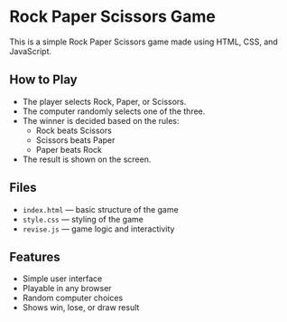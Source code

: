 # Rock Paper Scissors Game

This is a simple Rock Paper Scissors game made using HTML, CSS, and JavaScript.

## How to Play

- The player selects Rock, Paper, or Scissors.
- The computer randomly selects one of the three.
- The winner is decided based on the rules:
  - Rock beats Scissors
  - Scissors beats Paper
  - Paper beats Rock
- The result is shown on the screen.

## Files

- `index.html` — basic structure of the game
- `style.css` — styling of the game
- `revise.js` — game logic and interactivity

## Features

- Simple user interface
- Playable in any browser
- Random computer choices
- Shows win, lose, or draw result
